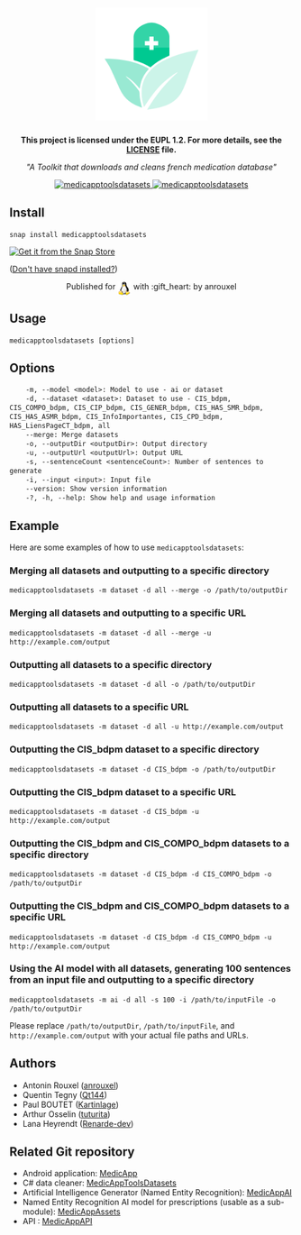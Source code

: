 <h1 align="center">
  <img src="MedicApp.png" alt="MedicAppToolsDatasets" height="200">
  <br />
</h1>

<p align="center"><b>This project is licensed under the EUPL 1.2. For more details, see the <a href="LICENSE.md">LICENSE</a> file.</b></p>
<p align="center"><i>"A Toolkit that downloads and cleans french medication database"</i></p>

<p align="center">
<a href="https://snapcraft.io/medicapptoolsdatasets">
  <img alt="medicapptoolsdatasets" src="https://snapcraft.io/medicapptoolsdatasets/badge.svg" />
</a>
<a href="https://snapcraft.io/medicapptoolsdatasets">
  <img alt="medicapptoolsdatasets" src="https://snapcraft.io/medicapptoolsdatasets/trending.svg?name=0" />
</a>
</p>

## Install

```shell
snap install medicapptoolsdatasets
```

<a href="https://snapcraft.io/medicapptoolsdatasets">
  <img alt="Get it from the Snap Store" src="https://snapcraft.io/static/images/badges/en/snap-store-black.svg" />
</a>

([Don't have snapd installed?](https://snapcraft.io/docs/core/install))

<p align="center">Published for <img src="https://raw.githubusercontent.com/anythingcodes/slack-emoji-for-techies/gh-pages/emoji/tux.png" align="top" width="24" /> with :gift_heart: by anrouxel</p>


## Usage

```plaintext
medicapptoolsdatasets [options]
```

## Options

```plaintext
    -m, --model <model>: Model to use - ai or dataset
    -d, --dataset <dataset>: Dataset to use - CIS_bdpm, CIS_COMPO_bdpm, CIS_CIP_bdpm, CIS_GENER_bdpm, CIS_HAS_SMR_bdpm, CIS_HAS_ASMR_bdpm, CIS_InfoImportantes, CIS_CPD_bdpm, HAS_LiensPageCT_bdpm, all
    --merge: Merge datasets
    -o, --outputDir <outputDir>: Output directory
    -u, --outputUrl <outputUrl>: Output URL
    -s, --sentenceCount <sentenceCount>: Number of sentences to generate
    -i, --input <input>: Input file
    --version: Show version information
    -?, -h, --help: Show help and usage information
```

## Example

Here are some examples of how to use `medicapptoolsdatasets`:

### Merging all datasets and outputting to a specific directory

```plaintext
medicapptoolsdatasets -m dataset -d all --merge -o /path/to/outputDir
```


### Merging all datasets and outputting to a specific URL

```plaintext
medicapptoolsdatasets -m dataset -d all --merge -u http://example.com/output
```


### Outputting all datasets to a specific directory

```plaintext
medicapptoolsdatasets -m dataset -d all -o /path/to/outputDir
```


### Outputting all datasets to a specific URL

```plaintext
medicapptoolsdatasets -m dataset -d all -u http://example.com/output
```


### Outputting the CIS_bdpm dataset to a specific directory

```plaintext
medicapptoolsdatasets -m dataset -d CIS_bdpm -o /path/to/outputDir
```


### Outputting the CIS_bdpm dataset to a specific URL

```plaintext
medicapptoolsdatasets -m dataset -d CIS_bdpm -u http://example.com/output
```


### Outputting the CIS_bdpm and CIS_COMPO_bdpm datasets to a specific directory

```plaintext
medicapptoolsdatasets -m dataset -d CIS_bdpm -d CIS_COMPO_bdpm -o /path/to/outputDir
```


### Outputting the CIS_bdpm and CIS_COMPO_bdpm datasets to a specific URL

```plaintext
medicapptoolsdatasets -m dataset -d CIS_bdpm -d CIS_COMPO_bdpm -u http://example.com/output
```


### Using the AI model with all datasets, generating 100 sentences from an input file and outputting to a specific directory

```plaintext
medicapptoolsdatasets -m ai -d all -s 100 -i /path/to/inputFile -o /path/to/outputDir
```


Please replace `/path/to/outputDir`, `/path/to/inputFile`, and `http://example.com/output` with your actual file paths and URLs.


## Authors
* Antonin Rouxel ([anrouxel](https://github.com/anrouxel))
* Quentin Tegny ([Qt144](https://github.com/Qt144))
* Paul BOUTET ([Kartinlage](https://github.com/Kartinlage))
* Arthur Osselin ([tuturita](https://github.com/tuturita))
* Lana Heyrendt ([Renarde-dev](https://github.com/Renarde-dev))

## Related Git repository
* Android application: [MedicApp](https://github.com/anrouxel/MedicApp#----)
* C# data cleaner: [MedicAppToolsDatasets](https://github.com/anrouxel/MedicAppToolsDatasets#----)
* Artificial Intelligence Generator (Named Entity Recognition): [MedicAppAI](https://github.com/anrouxel/MedicAppAI#----)
* Named Entity Recognition AI model for prescriptions (usable as a sub-module): [MedicAppAssets](https://gitlab.univ-nantes.fr/E213726L/MedicAppAssets.git)
* API : [MedicAppAPI](https://github.com/Renarde-dev/MedicApp-API.git)
